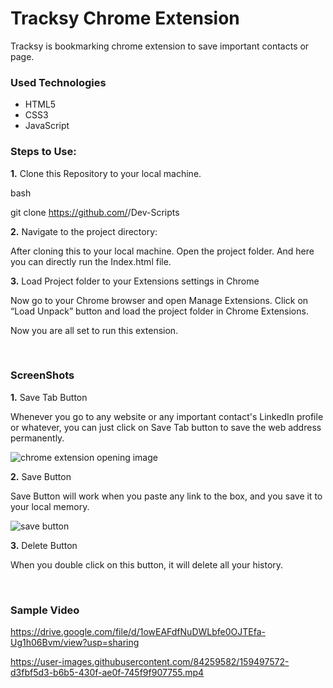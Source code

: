<h1>Tracksy Chrome Extension </h1>

<p> Tracksy is bookmarking chrome extension to save important contacts or page. </p>

<h3>Used Technologies</h3>

<ul>

<li>HTML5</li>

<li>CSS3</li>

<li>JavaScript</li>

</ul>

### Steps to Use:


**1.** Clone this Repository to your local machine.

bash

git clone https://github.com/<your-github-username>/Dev-Scripts


**2.** Navigate to the project directory:

After cloning this to your local machine. Open the project folder. And here you can directly run the Index.html file.

**3.** Load Project folder to your Extensions settings in Chrome

Now go to your Chrome browser and open Manage Extensions. Click on “Load Unpack” button and load the project folder in Chrome Extensions.

Now you are all set to run this extension.  



</br>

<h3> ScreenShots </h3>


**1.** Save Tab Button

Whenever you go to any website or any important contact's LinkedIn profile or whatever, you can just click on Save Tab button to save the web address permanently.


![chrome extension opening image](https://user-images.githubusercontent.com/84259582/159497383-29f4d510-6e08-4131-9c0c-da5e134dd808.PNG)

**2.** Save  Button

Save Button will work when you paste any link to the box, and you save it to your local memory.

![save button](https://user-images.githubusercontent.com/84259582/159497489-eb9f6702-dd0f-4219-bbce-c1705e6b756d.PNG)

**3.** Delete  Button

When you double click on this button, it will delete all your history.

<br>

<h3> Sample Video </h3>

https://drive.google.com/file/d/1owEAFdfNuDWLbfe0OJTEfa-Ug1h06Bvm/view?usp=sharing



https://user-images.githubusercontent.com/84259582/159497572-d3fbf5d3-b6b5-430f-ae0f-745f9f907755.mp4


<br>
